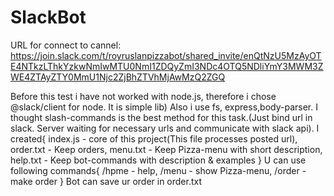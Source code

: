 # SlackBot
URL for connect to cannel:
https://join.slack.com/t/royruslanpizzabot/shared_invite/enQtNzU5MzAyOTE4NTkzLThkYzkwNmIwMTU0NmI1ZDQyZmI3NDc4OTQ5NDliYmY3MWM3ZWE4ZTAyZTY0MmU1Njc2ZjBhZTVhMjAwMzQ2ZGQ

Before this test i have not worked with node.js, therefore i chose @slack/client for node.
It is simple lib)
Also i use fs, express,body-parser.
I thought slash-commands is the best method for this task.(Just bind url in slack. Server waiting for necessary urls and 
communicate with slack api).
I created{
  index.js - core of this project(This file processes posted url),
  order.txt - Keep orders,
  menu.txt - Keep Pizza-menu with short description,
  help.txt - Keep bot-commands with description & examples
}
U can use following commands{
  /hpme - help,
  /menu - show Pizza-menu,
  /order - make order
}
Bot can save ur order in order.txt
